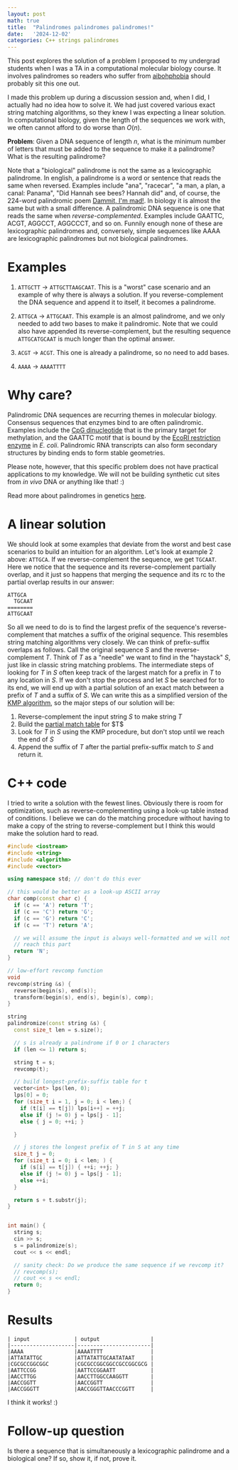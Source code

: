 ```yaml
---
layout: post
math: true
title:  "Palindromes palindromes palindromes!"
date:   '2024-12-02'
categories: C++ strings palindromes
---
```


This post explores the solution of a problem I proposed to my
undergrad students when I was a TA in a computational molecular
biology course. It involves palindromes so readers who suffer from
[aibohphobia](https://en.wiktionary.org/wiki/aibohphobia) should
probably sit this one out.

I made this problem up during a discussion session and, when I did, I
actually had no idea how to solve it. We had just covered various
exact string matching algorithms, so they knew I was expecting a
linear solution.  In computational biology, given the length of the
sequences we work with, we often cannot afford to do worse than
$O(n)$.

**Problem**: Given a DNA sequence of length $n$, what is the minimum
number of letters that must be added to the sequence to make it a
palindrome? What is the resulting palindrome?

Note that a "biological" palindrome is not the same as a lexicographic
palindrome. In english, a palindrome is a word or sentence that reads
the same when reversed. Examples include "ana", "racecar", "a man, a
plan, a canal: Panama", "Did Hannah see bees? Hannah did" and, of
course, the 224-word palindromic poem [Dammit, I'm
mad!](https://www.nku.edu/~longa/classes/mat385_resources/docs/Palindromic-Poem.pdf).
In biology it is almost the same but with a small difference. A
palindromic DNA sequence is one that reads the same when
*reverse-complemented*. Examples include GAATTC, ACGT, AGGCCT,
AGGCCCT, and so on. Funnily enough none of these are lexicographic
palindromes and, conversely, simple sequences like AAAA are
lexicographic palindromes but not biological palindromes.

# Examples

1. `ATTGCTT` $\to$ `ATTGCTTAAGCAAT`. This is a "worst" case scenario
and an example of why there is always a solution. If you
reverse-complement the DNA sequence and append it to itself, it
becomes a palindrome.

2. `ATTGCA` $\to$ `ATTGCAAT`. This example is an almost palindrome,
and we only needed to add two bases to make it palindromic. Note that
we could also have appended its reverse-complement, but the resulting
sequence `ATTGCATGCAAT` is much longer than the optimal answer.

3. `ACGT` $\to$ `ACGT`. This one is already a palindrome, so no need
to add bases.

4. `AAAA` $\to$ `AAAATTTT`

# Why care?

Palindromic DNA sequences are recurring themes in molecular biology.
Consensus sequences that enzymes bind to are often palindromic.
Examples include the [CpG dinucleotide]() that is the primary target
for methylation, and the GAATTC motif that is bound by the [EcoRI
restriction enzyme](https://en.wikipedia.org/wiki/EcoRI) in *E. coli*.
Palindromic RNA transcripts can also form secondary structures by
binding ends to form stable geometries.

Please note, however, that this specific problem does not have
practical applications to my knowledge. We will not be building
synthetic cut sites from *in vivo* DNA or anything like that! :)

Read more about palindromes in genetics
[here](https://en.wikipedia.org/wiki/Palindromic_sequence).

# A linear solution

We should look at some examples that deviate from the worst and best
case scenarios to build an intuition for an algorithm. Let's look at
example 2 above: `ATTGCA`. If we reverse-complement the sequence, we
get `TGCAAT`. Here we notice that the sequence and its
reverse-complement partially overlap, and it just so happens that
merging the sequence and its rc to the partial overlap results in our
answer:

```
ATTGCA
  TGCAAT
========
ATTGCAAT

```

So all we need to do is to find the largest prefix of the sequence's
reverse-complement that matches a suffix of the original sequence.
This resembles string matching algorithms very closely. We can think
of prefix-suffix overlaps as follows. Call the original sequence $S$
and the reverse-complement $T$. Think of $T$ as a "needle" we want to
find in the "haystack" $S$, just like in classic string matching
problems. The intermediate steps of looking for $T$ in $S$ often keep
track of the largest match for a prefix in $T$ to any location in $S$.
If we don't stop the process and let $S$ be searched for to its end,
we will end up with a partial solution of an exact match between a
prefix of $T$ and a suffix of $S$. We can write this as a simplified
version of the [KMP
algorithm](https://en.wikipedia.org/wiki/Knuth%E2%80%93Morris%E2%80%93Pratt_algorithm),
so the major steps of our solution will be:

1. Reverse-complement the input string $S$ to make string $T$
2. Build the [partial match
table](https://en.wikipedia.org/wiki/Knuth%E2%80%93Morris%E2%80%93Pratt_algorithm#%22Partial_match%22_table_(also_known_as_%22failure_function%22))
for $T$
3. Look for $T$ in $S$ using the KMP procedure, but don't stop until
we reach the end of $S$
4. Append the suffix of $T$ after the partial prefix-suffix match to
$S$ and return it.

# C++ code

I tried to write a solution with the fewest lines. Obviously there is
room for optimization, such as reverse-complementing using a look-up
table instead of conditions. I believe we can do the matching
procedure without having to make a copy of the string to
reverse-complement but I think this would make the solution hard to
read.


```cpp
#include <iostream>
#include <string>
#include <algorithm>
#include <vector>

using namespace std; // don't do this ever

// this would be better as a look-up ASCII array
char comp(const char c) {
  if (c == 'A') return 'T';
  if (c == 'C') return 'G';
  if (c == 'G') return 'C';
  if (c == 'T') return 'A';

  // we will assume the input is always well-formatted and we will not
  // reach this part
  return 'N';
}

// low-effort revcomp function
void
revcomp(string &s) {
  reverse(begin(s), end(s));
  transform(begin(s), end(s), begin(s), comp);
}

string
palindromize(const string &s) {
  const size_t len = s.size();

  // s is already a palindrome if 0 or 1 characters
  if (len <= 1) return s;

  string t = s;
  revcomp(t);

  // build longest-prefix-suffix table for t
  vector<int> lps(len, 0);
  lps[0] = 0;
  for (size_t i = 1, j = 0; i < len;) {
    if (t[i] == t[j]) lps[i++] = ++j;
    else if (j != 0) j = lps[j - 1];
    else { j = 0; ++i; }

  }

  // j stores the longest prefix of T in S at any time
  size_t j = 0;
  for (size_t i = 0; i < len; ) {
    if (s[i] == t[j]) { ++i; ++j; }
    else if (j != 0) j = lps[j - 1];
    else ++i;
  }

  return s + t.substr(j);
}


int main() {
  string s;
  cin >> s;
  s = palindromize(s);
  cout << s << endl;

  // sanity check: Do we produce the same sequence if we revcomp it?
  // revcomp(s);
  // cout << s << endl;
  return 0;
}

```

# Results
```
| input              | output                |
|--------------------|-----------------------|
|AAAA                |AAAATTTT               |
|ATTATATTGC          |ATTATATTGCAATATAAT     |
|CGCGCCGGCGGC        |CGCGCCGGCGGCCGCCGGCGCG |
|AATTCCGG            |AATTCCGGAATT           |
|AACCTTGG            |AACCTTGGCCAAGGTT       |
|AACCGGTT            |AACCGGTT               |
|AACCGGGTT           |AACCGGGTTAACCCGGTT     |

```
I think it works! :)


# Follow-up question

Is there a sequence that is simultaneously a lexicographic palindrome
and a biological one? If so, show it, if not, prove it.
